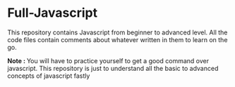 # Full-Javascript
This repository contains Javascript from beginner to advanced level. All the code files contain comments about whatever written in them to learn on the go.

<strong>
  Note :
</strong>
  You will have to practice yourself to get a good command over javascript. This repository is just to understand all the basic to advanced concepts of   javascript fastly 

